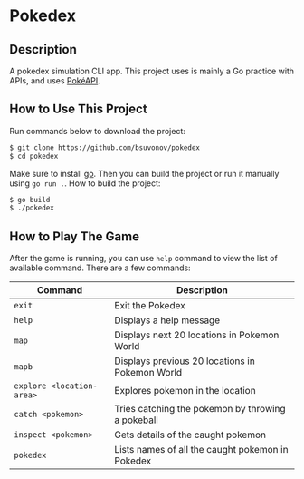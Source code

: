 # Pokedex
## Description
A pokedex simulation CLI app. This project uses is mainly a Go practice with APIs, and uses [PokéAPI](https://pokeapi.co/).

## How to Use This Project
Run commands below to download the project:
```bash
$ git clone https://github.com/bsuvonov/pokedex
$ cd pokedex
```
Make sure to install [go](https://go.dev/). Then you can build the project or run it manually using `go run .`.
How to build the project:
```bash
$ go build
$ ./pokedex
```
## How to Play The Game
After the game is running, you can use `help` command to view the list of available command. There are a few commands:

| Command                   | Description                                       |
| ------------------------- | --------------------------------------------------|
| `exit`                    | Exit the Pokedex                                  |
| `help`                    | Displays a help message                           |
| `map`                     | Displays next 20 locations in Pokemon World       |
| `mapb`                    | Displays previous 20 locations in Pokemon World   |
| `explore <location-area>` | Explores pokemon in the location                  |
| `catch <pokemon>`         | Tries catching the pokemon by throwing a pokeball |
| `inspect <pokemon>`       | Gets details of the caught pokemon                |
| `pokedex`                 | Lists names of all the caught pokemon in Pokedex  |
